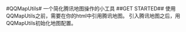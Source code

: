 #QQMapUtils#
一个简化腾讯地图操作的小工具
##GET STARTED##
使用QQMapUtils之前，需要在你的html中引用腾讯地图。
引入腾讯地图之后，用QQMapUtils初始化地图配置。
<code>
<!DOCTYPE html>
<html lang="en">
<head>
    <meta charset="UTF-8">
    <title>QQMapUtils</title>
</head>

<body>
<div class="map"></div>

<script src="http://map.qq.com/api/js?v=2.exp&key=5LIBZ-WGHWO-I2LWD-SXGRK-G2D6J-5LB6O&libraries=geometry,convertor"></script>
<script src="qqMap.js"></script>
<script>
    var map = QQMap.init(".map", {
        center: [39.916527, 116.397128],
        zoom: 12
    });
</script>
</body>
</html>
</code>
